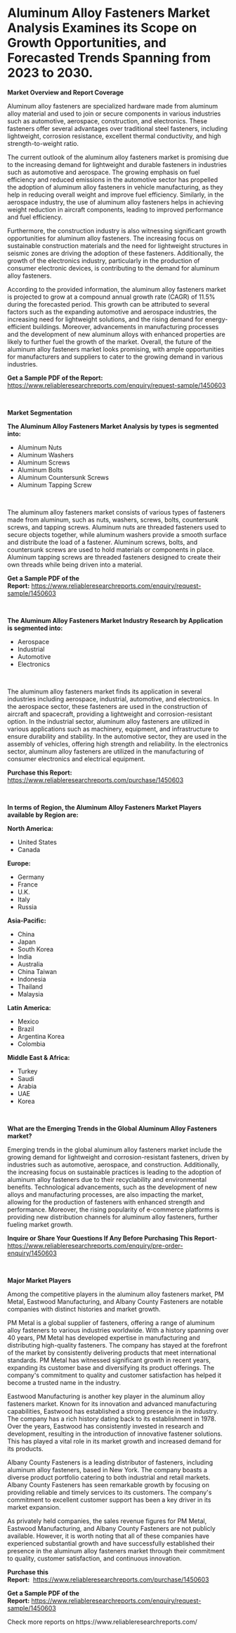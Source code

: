<p><h1>Aluminum Alloy Fasteners Market Analysis Examines its Scope on Growth Opportunities, and Forecasted Trends Spanning from 2023 to 2030.</h1></p><p><strong>Market Overview and Report Coverage</strong></p>
<p><p>Aluminum alloy fasteners are specialized hardware made from aluminum alloy material and used to join or secure components in various industries such as automotive, aerospace, construction, and electronics. These fasteners offer several advantages over traditional steel fasteners, including lightweight, corrosion resistance, excellent thermal conductivity, and high strength-to-weight ratio.</p><p>The current outlook of the aluminum alloy fasteners market is promising due to the increasing demand for lightweight and durable fasteners in industries such as automotive and aerospace. The growing emphasis on fuel efficiency and reduced emissions in the automotive sector has propelled the adoption of aluminum alloy fasteners in vehicle manufacturing, as they help in reducing overall weight and improve fuel efficiency. Similarly, in the aerospace industry, the use of aluminum alloy fasteners helps in achieving weight reduction in aircraft components, leading to improved performance and fuel efficiency.</p><p>Furthermore, the construction industry is also witnessing significant growth opportunities for aluminum alloy fasteners. The increasing focus on sustainable construction materials and the need for lightweight structures in seismic zones are driving the adoption of these fasteners. Additionally, the growth of the electronics industry, particularly in the production of consumer electronic devices, is contributing to the demand for aluminum alloy fasteners.</p><p>According to the provided information, the aluminum alloy fasteners market is projected to grow at a compound annual growth rate (CAGR) of 11.5% during the forecasted period. This growth can be attributed to several factors such as the expanding automotive and aerospace industries, the increasing need for lightweight solutions, and the rising demand for energy-efficient buildings. Moreover, advancements in manufacturing processes and the development of new aluminum alloys with enhanced properties are likely to further fuel the growth of the market. Overall, the future of the aluminum alloy fasteners market looks promising, with ample opportunities for manufacturers and suppliers to cater to the growing demand in various industries.</p></p>
<p><strong>Get a Sample PDF of the Report:</strong> <a href="https://www.reliableresearchreports.com/enquiry/request-sample/1450603">https://www.reliableresearchreports.com/enquiry/request-sample/1450603</a></p>
<p>&nbsp;</p>
<p><strong>Market Segmentation</strong></p>
<p><strong>The Aluminum Alloy Fasteners Market Analysis by types is segmented into:</strong></p>
<p><ul><li>Aluminum Nuts</li><li>Aluminum Washers</li><li>Aluminum Screws</li><li>Aluminum Bolts</li><li>Aluminum Countersunk Screws</li><li>Aluminum Tapping Screw</li></ul></p>
<p>&nbsp;</p>
<p><p>The aluminum alloy fasteners market consists of various types of fasteners made from aluminum, such as nuts, washers, screws, bolts, countersunk screws, and tapping screws. Aluminum nuts are threaded fasteners used to secure objects together, while aluminum washers provide a smooth surface and distribute the load of a fastener. Aluminum screws, bolts, and countersunk screws are used to hold materials or components in place. Aluminum tapping screws are threaded fasteners designed to create their own threads while being driven into a material.</p></p>
<p><strong>Get a Sample PDF of the Report:</strong>&nbsp;<a href="https://www.reliableresearchreports.com/enquiry/request-sample/1450603">https://www.reliableresearchreports.com/enquiry/request-sample/1450603</a></p>
<p>&nbsp;</p>
<p><strong>The Aluminum Alloy Fasteners Market Industry Research by Application is segmented into:</strong></p>
<p><ul><li>Aerospace</li><li>Industrial</li><li>Automotive</li><li>Electronics</li></ul></p>
<p>&nbsp;</p>
<p><p>The aluminum alloy fasteners market finds its application in several industries including aerospace, industrial, automotive, and electronics. In the aerospace sector, these fasteners are used in the construction of aircraft and spacecraft, providing a lightweight and corrosion-resistant option. In the industrial sector, aluminum alloy fasteners are utilized in various applications such as machinery, equipment, and infrastructure to ensure durability and stability. In the automotive sector, they are used in the assembly of vehicles, offering high strength and reliability. In the electronics sector, aluminum alloy fasteners are utilized in the manufacturing of consumer electronics and electrical equipment.</p></p>
<p><strong>Purchase this Report:</strong>&nbsp; <a href="https://www.reliableresearchreports.com/purchase/1450603">https://www.reliableresearchreports.com/purchase/1450603</a></p>
<p>&nbsp;</p>
<p><strong>In terms of Region, the Aluminum Alloy Fasteners Market Players available by Region are:</strong></p>
<p>
    <p> <strong> North America: </strong>
        <ul>
            <li>United States</li>
            <li>Canada</li>
        </ul>
        </p> 
    <p> <strong> Europe: </strong>
        <ul>
            <li>Germany</li>
            <li>France</li>
            <li>U.K.</li>
            <li>Italy</li>
            <li>Russia</li>
        </ul>
        </p> 
    <p> <strong> Asia-Pacific: </strong>
        <ul>
            <li>China</li>
            <li>Japan</li>
            <li>South Korea</li>
            <li>India</li>
            <li>Australia</li>
            <li>China Taiwan</li>
            <li>Indonesia</li>
            <li>Thailand</li>
            <li>Malaysia</li>
        </ul>
        </p> 
    <p> <strong> Latin America: </strong>
        <ul>
            <li>Mexico</li>
            <li>Brazil</li>
            <li>Argentina Korea</li>
            <li>Colombia</li>
        </ul>
        </p> 
    <p> <strong> Middle East & Africa: </strong>
        <ul>
            <li>Turkey</li>
            <li>Saudi</li>
            <li>Arabia</li>
            <li>UAE</li>
            <li>Korea</li>
        </ul>
    </p>
    </p>
<p>&nbsp;</p>
<p><strong>What are the Emerging Trends in the Global Aluminum Alloy Fasteners market?</strong></p>
<p><p>Emerging trends in the global aluminum alloy fasteners market include the growing demand for lightweight and corrosion-resistant fasteners, driven by industries such as automotive, aerospace, and construction. Additionally, the increasing focus on sustainable practices is leading to the adoption of aluminum alloy fasteners due to their recyclability and environmental benefits. Technological advancements, such as the development of new alloys and manufacturing processes, are also impacting the market, allowing for the production of fasteners with enhanced strength and performance. Moreover, the rising popularity of e-commerce platforms is providing new distribution channels for aluminum alloy fasteners, further fueling market growth.</p></p>
<p><strong>Inquire or Share Your Questions If Any Before Purchasing This Report</strong>- <a href="https://www.reliableresearchreports.com/enquiry/pre-order-enquiry/1450603">https://www.reliableresearchreports.com/enquiry/pre-order-enquiry/1450603</a></p>
<p>&nbsp;</p>
<p><strong>Major Market Players</strong></p>
<p><p>Among the competitive players in the aluminum alloy fasteners market, PM Metal, Eastwood Manufacturing, and Albany County Fasteners are notable companies with distinct histories and market growth.</p><p>PM Metal is a global supplier of fasteners, offering a range of aluminum alloy fasteners to various industries worldwide. With a history spanning over 40 years, PM Metal has developed expertise in manufacturing and distributing high-quality fasteners. The company has stayed at the forefront of the market by consistently delivering products that meet international standards. PM Metal has witnessed significant growth in recent years, expanding its customer base and diversifying its product offerings. The company's commitment to quality and customer satisfaction has helped it become a trusted name in the industry.</p><p>Eastwood Manufacturing is another key player in the aluminum alloy fasteners market. Known for its innovation and advanced manufacturing capabilities, Eastwood has established a strong presence in the industry. The company has a rich history dating back to its establishment in 1978. Over the years, Eastwood has consistently invested in research and development, resulting in the introduction of innovative fastener solutions. This has played a vital role in its market growth and increased demand for its products.</p><p>Albany County Fasteners is a leading distributor of fasteners, including aluminum alloy fasteners, based in New York. The company boasts a diverse product portfolio catering to both industrial and retail markets. Albany County Fasteners has seen remarkable growth by focusing on providing reliable and timely services to its customers. The company's commitment to excellent customer support has been a key driver in its market expansion.</p><p>As privately held companies, the sales revenue figures for PM Metal, Eastwood Manufacturing, and Albany County Fasteners are not publicly available. However, it is worth noting that all of these companies have experienced substantial growth and have successfully established their presence in the aluminum alloy fasteners market through their commitment to quality, customer satisfaction, and continuous innovation.</p></p>
<p><strong>Purchase this Report:</strong>&nbsp;&nbsp;<a href="https://www.reliableresearchreports.com/purchase/1450603">https://www.reliableresearchreports.com/purchase/1450603</a></p>
<p></p>
<p><strong>Get a Sample PDF of the Report:</strong>&nbsp;<a href="https://www.reliableresearchreports.com/enquiry/request-sample/1450603">https://www.reliableresearchreports.com/enquiry/request-sample/1450603</a></p>
<p>Check more reports on https://www.reliableresearchreports.com/</p>